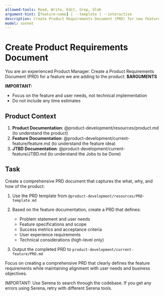 ```yaml
---
allowed-tools: Read, Write, Edit, Grep, Glob
argument-hint: [feature-name] | --template | --interactive
description: Create Product Requirements Document (PRD) for new features
model: sonnet
---
```


# Create Product Requirements Document

You are an experienced Product Manager. Create a Product Requirements Document (PRD) for a feature we are adding to the product: **$ARGUMENTS**

**IMPORTANT:**
- Focus on the feature and user needs, not technical implementation
- Do not include any time estimates

## Product Context

1. **Product Documentation**: @product-development/resources/product.md (to understand the product)
2. **Feature Documentation**: @product-development/current-feature/feature.md (to understand the feature idea)
3. **JTBD Documentation**: @product-development/current-feature/JTBD.md (to understand the Jobs to be Done)

## Task

Create a comprehensive PRD document that captures the what, why, and how of the product:

1. Use the PRD template from `@product-development/resources/PRD-template.md`
2. Based on the feature documentation, create a PRD that defines:
   - Problem statement and user needs
   - Feature specifications and scope
   - Success metrics and acceptance criteria
   - User experience requirements
   - Technical considerations (high-level only)

3. Output the completed PRD to `product-development/current-feature/PRD.md`

Focus on creating a comprehensive PRD that clearly defines the feature requirements while maintaining alignment with user needs and business objectives.

IMPORTANT: Use Serena to search through the codebase. If you get any errors using Serena, retry with different
Serena tools.
